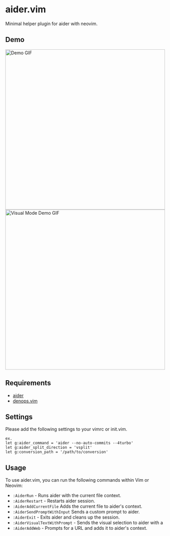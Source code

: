 # aider.vim

Minimal helper plugin for aider with neovim.

## Demo

<img src="./demo/demo.gif" alt="Demo GIF" width="500">
<img src="./demo/demo_visual_mode.gif" alt="Visual Mode Demo GIF" width="500">

## Requirements

- [aider](https://github.com/paul-gauthier/aider)
- [denops.vim](https://github.com/vim-denops/denops.vim)

## Settings

Please add the following settings to your vimrc or init.vim.

```vim
ex.
let g:aider_command = 'aider --no-auto-commits --4turbo'
let g:aider_split_direction = 'vsplit'
let g:conversion_path = '/path/to/conversion'
```

## Usage

To use aider.vim, you can run the following commands within Vim or Neovim:

- `:AiderRun` - Runs aider with the current file context.
- `:AiderRestart` - Restarts aider session.
- `:AiderAddCurrentFile` Adds the current file to aider's context.
- `:AiderSendPromptWithInput` Sends a custom prompt to aider.
- `:AiderExit` - Exits aider and cleans up the session.
- `:AiderVisualTextWithPrompt` - Sends the visual selection to aider with a
- `:AiderAddWeb` - Prompts for a URL and adds it to aider's context.
